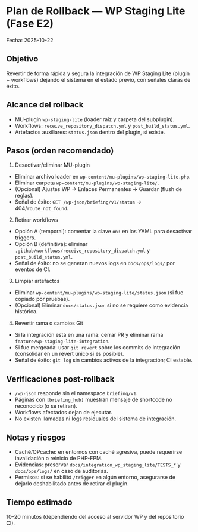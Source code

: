 # Plan de Rollback — WP Staging Lite (Fase E2)

Fecha: 2025-10-22

## Objetivo
Revertir de forma rápida y segura la integración de WP Staging Lite (plugin + workflows) dejando el sistema en el estado previo, con señales claras de éxito.

## Alcance del rollback
- MU-plugin `wp-staging-lite` (loader raíz y carpeta del subplugin).
- Workflows: `receive_repository_dispatch.yml` y `post_build_status.yml`.
- Artefactos auxiliares: `status.json` dentro del plugin, si existe.

## Pasos (orden recomendado)

1) Desactivar/eliminar MU-plugin
- Eliminar archivo loader en `wp-content/mu-plugins/wp-staging-lite.php`.
- Eliminar carpeta `wp-content/mu-plugins/wp-staging-lite/`.
- (Opcional) Ajustes WP → Enlaces Permanentes → Guardar (flush de reglas).
- Señal de éxito: `GET /wp-json/briefing/v1/status` → 404/`route_not_found`.

2) Retirar workflows
- Opción A (temporal): comentar la clave `on:` en los YAML para desactivar triggers.
- Opción B (definitiva): eliminar `.github/workflows/receive_repository_dispatch.yml` y `post_build_status.yml`.
- Señal de éxito: no se generan nuevos logs en `docs/ops/logs/` por eventos de CI.

3) Limpiar artefactos
- Eliminar `wp-content/mu-plugins/wp-staging-lite/status.json` (si fue copiado por pruebas).
- (Opcional) Eliminar `docs/status.json` si no se requiere como evidencia histórica.

4) Revertir rama o cambios Git
- Si la integración está en una rama: cerrar PR y eliminar rama `feature/wp-staging-lite-integration`.
- Si fue mergeada: usar `git revert` sobre los commits de integración (consolidar en un revert único si es posible).
- Señal de éxito: `git log` sin cambios activos de la integración; CI estable.

## Verificaciones post-rollback
- `/wp-json` responde sin el namespace `briefing/v1`.
- Páginas con `[briefing_hub]` muestran mensaje de shortcode no reconocido (o se retiran). 
- Workflows afectados dejan de ejecutar.
- No existen llamadas ni logs residuales del sistema de integración.

## Notas y riesgos
- Caché/OPcache: en entornos con caché agresiva, puede requerirse invalidación o reinicio de PHP-FPM.
- Evidencias: preservar `docs/integration_wp_staging_lite/TESTS_*` y `docs/ops/logs/` en caso de auditorías.
- Permisos: si se habilitó `/trigger` en algún entorno, asegurarse de dejarlo deshabilitado antes de retirar el plugin.

## Tiempo estimado
10–20 minutos (dependiendo del acceso al servidor WP y del repositorio CI).

